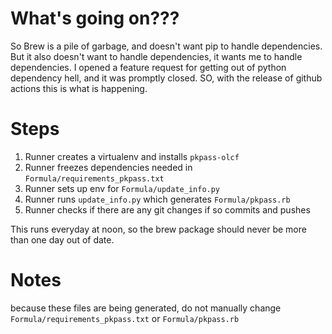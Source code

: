 # What's going on???

So Brew is a pile of garbage, and doesn't want pip to handle dependencies. But it also doesn't want to handle dependencies, it wants me to handle dependencies.
I opened a feature request for getting out of python dependency hell, and it was promptly closed. SO, with the release of github actions this is what is happening.

# Steps

1) Runner creates a virtualenv and installs `pkpass-olcf`
2) Runner freezes dependencies needed in `Formula/requirements_pkpass.txt`
3) Runner sets up env for `Formula/update_info.py`
4) Runner runs `update_info.py` which generates `Formula/pkpass.rb`
5) Runner checks if there are any git changes if so commits and pushes

This runs everyday at noon, so the brew package should never be more than one day out of date.

# Notes
because these files are being generated, do not manually change `Formula/requirements_pkpass.txt` or `Formula/pkpass.rb`
